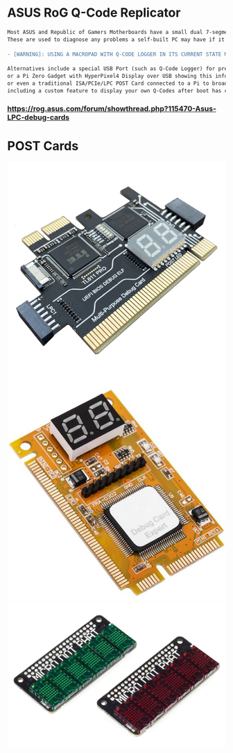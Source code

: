 # ASUS RoG Q-Code Replicator
```diff
Most ASUS and Republic of Gamers Motherboards have a small dual 7-segment display or 2 to display BIOS Boot Codes.
These are used to diagnose any problems a self-built PC may have if it fails to start up correctly.

- [WARNING]: USING A MACROPAD WITH Q-CODE LOGGER IN ITS CURRENT STATE MAY CAUSE DATA LOSS TO YOUR MACROPAD'S CIRCUITPY DRIVE!

Alternatives include a special USB Port (such as Q-Code Logger) for presenting this information to an unbricked device
or a Pi Zero Gadget with HyperPixel4 Display over USB showing this information across its single USB cable with multiple protocols
or even a traditional ISA/PCIe/LPC POST Card connected to a Pi to broadcast live remote Q-Code displays to a Mobile App
including a custom feature to display your own Q-Codes after boot has completed
```
### https://rog.asus.com/forum/showthread.php?115470-Asus-LPC-debug-cards

# POST Cards
![postcard](https://github.com/themindvirus/macropad/blob/archive/sketches/QCodeRoG/postcard1.png)
![postcard](https://github.com/themindvirus/macropad/blob/archive/sketches/QCodeRoG/postcard2.png)
![postcard](https://github.com/themindvirus/macropad/blob/archive/sketches/QCodeRoG/postcard3.png)
